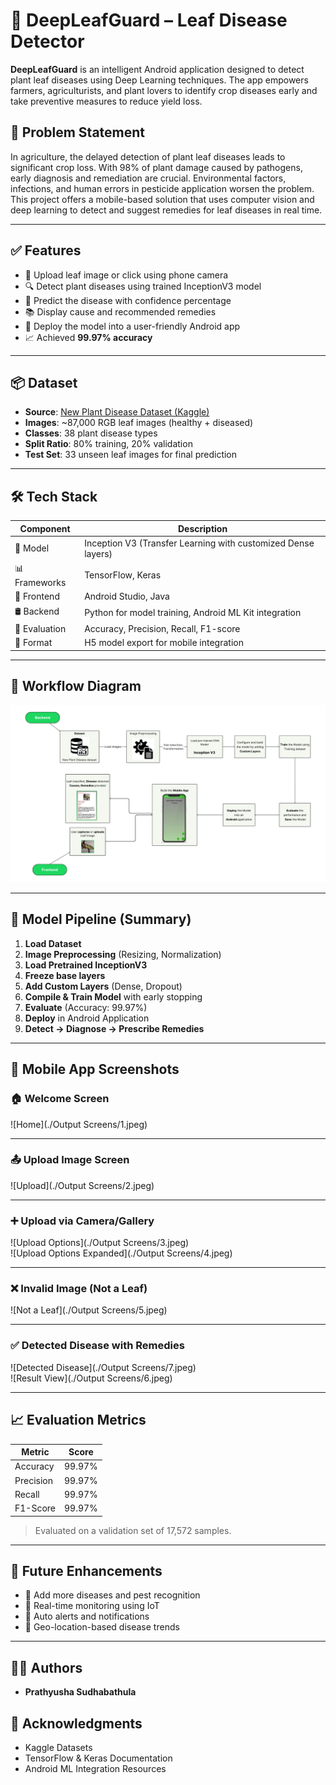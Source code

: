 # 🌿 DeepLeafGuard – Leaf Disease Detector

**DeepLeafGuard** is an intelligent Android application designed to detect plant leaf diseases using Deep Learning techniques. The app empowers farmers, agriculturists, and plant lovers to identify crop diseases early and take preventive measures to reduce yield loss.

## 🧩 Problem Statement

In agriculture, the delayed detection of plant leaf diseases leads to significant crop loss. With 98% of plant damage caused by pathogens, early diagnosis and remediation are crucial. Environmental factors, infections, and human errors in pesticide application worsen the problem. This project offers a mobile-based solution that uses computer vision and deep learning to detect and suggest remedies for leaf diseases in real time.

---

## ✅ Features

- 📸 Upload leaf image or click using phone camera
- 🔍 Detect plant diseases using trained InceptionV3 model
- 🧠 Predict the disease with confidence percentage
- 📚 Display cause and recommended remedies
- 📱 Deploy the model into a user-friendly Android app
- 📈 Achieved **99.97% accuracy**

---

## 📦 Dataset

- **Source**: [New Plant Disease Dataset (Kaggle)](https://www.kaggle.com/datasets/vipoooool/new-plant-diseases-dataset)
- **Images**: ~87,000 RGB leaf images (healthy + diseased)
- **Classes**: 38 plant disease types
- **Split Ratio**: 80% training, 20% validation
- **Test Set**: 33 unseen leaf images for final prediction

---

## 🛠️ Tech Stack

| Component       | Description                                                                 |
|----------------|-----------------------------------------------------------------------------|
| 🧠 Model        | Inception V3 (Transfer Learning with customized Dense layers)               |
| 📊 Frameworks   | TensorFlow, Keras                                                           |
| 📱 Frontend     | Android Studio, Java                                                        |
| 🛢️ Backend      | Python for model training, Android ML Kit integration                       |
| 🧪 Evaluation   | Accuracy, Precision, Recall, F1-score                                        |
| 🧾 Format       | H5 model export for mobile integration                                      |

---

## 📌 Workflow Diagram

![Workflow](./WorkFlowDiagram.png)

---

## 🧮 Model Pipeline (Summary)

1. **Load Dataset**  
2. **Image Preprocessing** (Resizing, Normalization)  
3. **Load Pretrained InceptionV3**  
4. **Freeze base layers**  
5. **Add Custom Layers** (Dense, Dropout)  
6. **Compile & Train Model** with early stopping  
7. **Evaluate** (Accuracy: 99.97%)  
8. **Deploy** in Android Application  
9. **Detect → Diagnose → Prescribe Remedies**

---

## 📱 Mobile App Screenshots

### 🏠 Welcome Screen

![Home](./Output Screens/1.jpeg)

---

### 📤 Upload Image Screen

![Upload](./Output Screens/2.jpeg)

---

### ➕ Upload via Camera/Gallery

![Upload Options](./Output Screens/3.jpeg)  
![Upload Options Expanded](./Output Screens/4.jpeg)

---

### ❌ Invalid Image (Not a Leaf)

![Not a Leaf](./Output Screens/5.jpeg)

---

### ✅ Detected Disease with Remedies

![Detected Disease](./Output Screens/7.jpeg)  
![Result View](./Output Screens/6.jpeg)

---

## 📈 Evaluation Metrics

| Metric        | Score     |
|---------------|-----------|
| Accuracy      | 99.97%    |
| Precision     | 99.97%    |
| Recall        | 99.97%    |
| F1-Score      | 99.97%    |

> Evaluated on a validation set of 17,572 samples.

---

## 🔮 Future Enhancements

- 🐛 Add more diseases and pest recognition  
- 📡 Real-time monitoring using IoT  
- 🔔 Auto alerts and notifications  
- 📍 Geo-location-based disease trends  

---

## 👩‍💻 Authors

- **Prathyusha Sudhabathula** 

## 🙏 Acknowledgments

- Kaggle Datasets  
- TensorFlow & Keras Documentation  
- Android ML Integration Resources  
